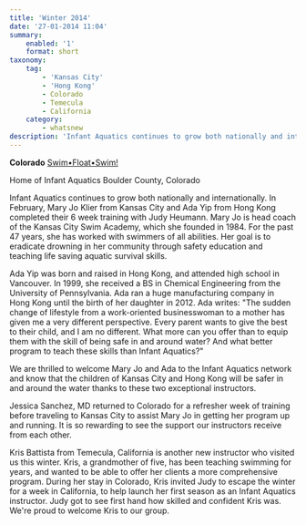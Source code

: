 ```yaml
---
title: 'Winter 2014'
date: '27-01-2014 11:04'
summary:
    enabled: '1'
    format: short
taxonomy:
    tag:
        - 'Kansas City'
        - 'Hong Kong'
        - Colorado
        - Temecula
        - California
    category:
        - whatsnew
description: 'Infant Aquatics continues to grow both nationally and internationally.'
---
```


**Colorado**
[Swim•Float•Swim!](/instructors/judy-heumann)

Home of Infant Aquatics
Boulder County, Colorado

Infant Aquatics continues to grow both nationally and internationally. In February, Mary Jo Klier from Kansas City and Ada Yip from Hong Kong completed their 6 week training with Judy Heumann. Mary Jo is head coach of the Kansas City Swim Academy, which she founded in 1984. For the past 47 years, she has worked with swimmers of all abilities. Her goal is to eradicate drowning in her community through safety education and teaching life saving aquatic survival skills.

Ada Yip was born and raised in Hong Kong, and attended high school in Vancouver. In 1999, she received a BS in Chemical Engineering from the University of Pennsylvania. Ada ran a huge manufacturing company in Hong Kong until the birth of her daughter in 2012. Ada writes: "The sudden change of lifestyle from a work-oriented businesswoman to a mother has given me a very different perspective. Every parent wants to give the best to their child, and I am no different. What more can you offer than to equip them with the skill of being safe in and around water? And what better program to teach these skills than Infant Aquatics?"

We are thrilled to welcome Mary Jo and Ada to the Infant Aquatics network and know that the children of Kansas City and Hong Kong will be safer in and around the water thanks to these two exceptional instructors.

Jessica Sanchez, MD returned to Colorado for a refresher week of training before traveling to Kansas City to assist Mary Jo in getting her program up and running. It is so rewarding to see the support our instructors receive from each other.

Kris Battista from Temecula, California is another new instructor who visited us this winter. Kris, a grandmother of five, has been teaching swimming for years, and wanted to be able to offer her clients a more comprehensive program. During her stay in Colorado, Kris invited Judy to escape the winter for a week in California, to help launch her first season as an Infant Aquatics instructor. Judy got to see first hand how skilled and confident Kris was. We're proud to welcome Kris to our group.

